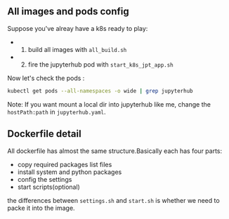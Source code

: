 ## All images and pods config

Suppose you've alreay have a k8s ready to play:

- 1. build all images with `all_build.sh`
- 2. fire the jupyterhub pod with `start_k8s_jpt_app.sh`

Now let's check the pods :

```bash
kubectl get pods --all-namespaces -o wide | grep jupyterhub
```

Note: If you want mount a local dir into jupyterhub like me, change the `hostPath:path` in `jupyterhub.yaml`.


## Dockerfile detail

All dockerfile has almost the same structure.Basically each has four parts:

- copy required packages list files
- install system and python packages 
- config the settings
- start scripts(optional)

the differences between `settings.sh` and `start.sh` is whether we need to packe it into the image.
